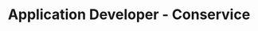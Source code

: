 ---
title: Application Developer - Conservice
excerpt:  
priority: 0.72
categories: experiences
background-image: ConserviceLogo.jpg
#date/lastmod are optional
#date: 2020-12-10 21:56:50 -0700
#lastmod: 2020-12-10 21:56:50 -0700
---